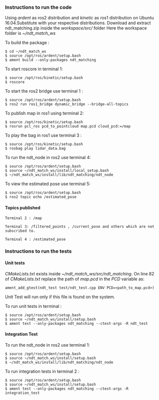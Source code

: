 ### Instructions to run the code

Using <i>ardent</i> as ros2 distribution and <i>kinetic</i> as ros1 distribution on Ubuntu 16.04.Substitute with your respective distributions.
Download and extract ndt_matching.zip inside the <i>workspace/src/</i> folder
Here the workspace folder is <i>~/ndt_match_ws </i>

To build the package :
```shell
$ cd ~/ndt_match_ws
$ source /opt/ros/ardent/setup.bash 
$ ament build --only-packages ndt_matching
```

To start roscore in terminal 1:
```shell
$ source /opt/ros/kinetic/setup.bash
$ roscore
```

To start the ros2 bridge use terminal 1 : 
```shell
$ source /opt/ros/ardent/setup.bash 
$ ros2 run ros1_bridge dynamic_bridge --bridge-all-topics
```

To publish map in ros1 using terminal 2:
```shell
$ source /opt/ros/kinetic/setup.bash
$ rosrun pcl_ros pcd_to_pointcloud map.pcd cloud_pcd:=/map
```
To play the bag in ros1 use terminal 3 :
```shell
$ source /opt/ros/kinetic/setup.bash
$ rosbag play lidar_data.bag
```

To run the ndt_node in ros2 use terminal 4:
```shell
$ source /opt/ros/ardent/setup.bash 
$ source ~/ndt_match_ws/install/local_setup.bash
$ ~/ndt_match_ws/install/lib/ndt_matching/ndt_node
```

To view the estimated pose use terminal 5:
```shell
$ source /opt/ros/ardent/setup.bash 
$ ros2 topic echo /estimated_pose
```


#### Topics published

```shell
Terminal 2 : /map

Terminal 3: /filtered_points , /current_pose and others which are not subscribed to.

Terminal 4 : /estimated_pose
```

### Instructions to run the tests

#### Unit tests

<i>CMakeLists.txt</i> exists inside <i>~/ndt_match_ws/src/ndt_matching</i>.
On line 82 of <i>CMakeLists.txt</i> replace the path of <i>map.pcd</i> in the <i>PCD</i> variable as:
```shell
ament_add_gtest(ndt_test test/ndt_test.cpp ENV PCD=<path_to_map.pcd>)
```

Unit Test will run only if this file is found on the system.

To run unit tests in terminal :
```shell
$ source /opt/ros/ardent/setup.bash 
$ source ~/ndt_match_ws/install/setup.bash
$ ament test --only-packages ndt_matching --ctest-args -R ndt_test
```

#### Integration Test

To run the ndt_node in ros2 use terminal 1:
```shell
$ source /opt/ros/ardent/setup.bash 
$ source ~/ndt_match_ws/install/setup.bash
$ ~/ndt_match_ws/install/lib/ndt_matching/ndt_node
```

To run integration tests in terminal 2 :
```shell
$ source /opt/ros/ardent/setup.bash 
$ source ~/ndt_match_ws/install/setup.bash
$ ament test --only-packages ndt_matching --ctest-args -R integration_test
```
